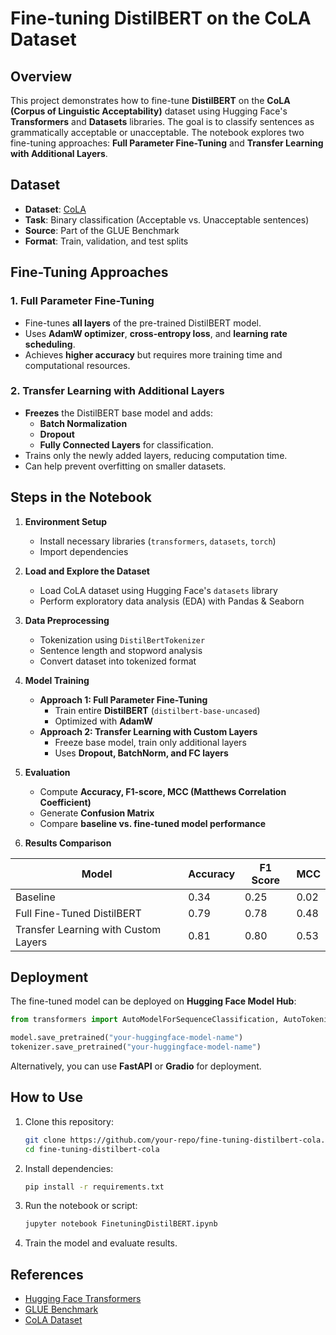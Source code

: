 # Fine-tuning DistilBERT on the CoLA Dataset

## Overview
This project demonstrates how to fine-tune **DistilBERT** on the **CoLA (Corpus of Linguistic Acceptability)** dataset using Hugging Face's **Transformers** and **Datasets** libraries. The goal is to classify sentences as grammatically acceptable or unacceptable. The notebook explores two fine-tuning approaches: **Full Parameter Fine-Tuning** and **Transfer Learning with Additional Layers**.

## Dataset
- **Dataset**: [CoLA](https://gluebenchmark.com/tasks)
- **Task**: Binary classification (Acceptable vs. Unacceptable sentences)
- **Source**: Part of the GLUE Benchmark
- **Format**: Train, validation, and test splits

## Fine-Tuning Approaches
### 1. Full Parameter Fine-Tuning
- Fine-tunes **all layers** of the pre-trained DistilBERT model.
- Uses **AdamW optimizer**, **cross-entropy loss**, and **learning rate scheduling**.
- Achieves **higher accuracy** but requires more training time and computational resources.

### 2. Transfer Learning with Additional Layers
- **Freezes** the DistilBERT base model and adds:
  - **Batch Normalization**
  - **Dropout**
  - **Fully Connected Layers** for classification.
- Trains only the newly added layers, reducing computation time.
- Can help prevent overfitting on smaller datasets.

## Steps in the Notebook
1. **Environment Setup**
   - Install necessary libraries (`transformers`, `datasets`, `torch`)
   - Import dependencies

2. **Load and Explore the Dataset**
   - Load CoLA dataset using Hugging Face's `datasets` library
   - Perform exploratory data analysis (EDA) with Pandas & Seaborn

3. **Data Preprocessing**
   - Tokenization using `DistilBertTokenizer`
   - Sentence length and stopword analysis
   - Convert dataset into tokenized format

4. **Model Training**
   - **Approach 1: Full Parameter Fine-Tuning**
     - Train entire **DistilBERT** (`distilbert-base-uncased`)
     - Optimized with **AdamW**
   - **Approach 2: Transfer Learning with Custom Layers**
     - Freeze base model, train only additional layers
     - Uses **Dropout, BatchNorm, and FC layers**

5. **Evaluation**
   - Compute **Accuracy, F1-score, MCC (Matthews Correlation Coefficient)**
   - Generate **Confusion Matrix**
   - Compare **baseline vs. fine-tuned model performance**

6. **Results Comparison**

| Model | Accuracy | F1 Score | MCC |
|--------|----------|---------|------|
| Baseline | 0.34 | 0.25 | 0.02 |
| Full Fine-Tuned DistilBERT | 0.79 | 0.78 | 0.48 |
| Transfer Learning with Custom Layers | 0.81 | 0.80 | 0.53 |


## Deployment
The fine-tuned model can be deployed on **Hugging Face Model Hub**:
```python
from transformers import AutoModelForSequenceClassification, AutoTokenizer

model.save_pretrained("your-huggingface-model-name")
tokenizer.save_pretrained("your-huggingface-model-name")
```

Alternatively, you can use **FastAPI** or **Gradio** for deployment.

## How to Use
1. Clone this repository:
   ```sh
   git clone https://github.com/your-repo/fine-tuning-distilbert-cola.git
   cd fine-tuning-distilbert-cola
   ```
2. Install dependencies:
   ```sh
   pip install -r requirements.txt
   ```
3. Run the notebook or script:
   ```sh
   jupyter notebook FinetuningDistilBERT.ipynb
   ```
4. Train the model and evaluate results.

## References
- [Hugging Face Transformers](https://huggingface.co/docs/transformers/)
- [GLUE Benchmark](https://gluebenchmark.com/)
- [CoLA Dataset](https://nyu-mll.github.io/CoLA/)

